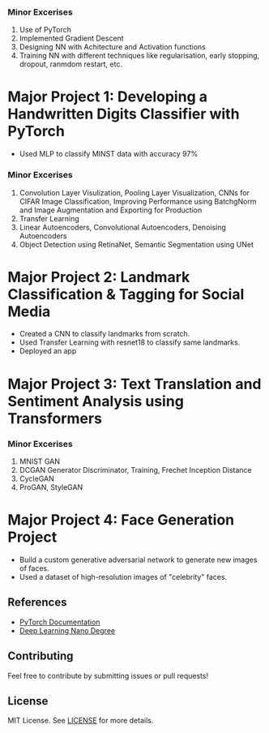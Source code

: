 ### Minor Excerises
1. Use of PyTorch
2. Implemented Gradient Descent
3. Designing NN with Achitecture and Activation functions
4. Training NN with different techniques like regularisation, early stopping, dropout, ranmdom restart, etc.

# Major Project 1: Developing a Handwritten Digits Classifier with PyTorch 
- Used MLP to classify MINST data with  accuracy 97%

### Minor Excerises
1. Convolution Layer Visulization, Pooling Layer Visualization, CNNs for CIFAR Image Classification,  Improving Performance using BatchgNorm and Image Augmentation and Exporting for Production
2. Transfer Learning
3. Linear Autoencoders, Convolutional Autoencoders, Denoising Autoencoders
4. Object Detection using RetinaNet, Semantic Segmentation using UNet

# Major Project 2:  Landmark Classification & Tagging for Social Media 
- Created a CNN to classify landmarks from scratch.
- Used Transfer Learning with resnet18 to classify same landmarks.
- Deployed an app

# Major Project 3: Text Translation and Sentiment Analysis using Transformers

### Minor Excerises
1. MNIST GAN
2. DCGAN Generator Discriminator, Training,  Frechet Inception Distance
3. CycleGAN
4. ProGAN, StyleGAN 


# Major Project 4:  Face Generation Project
- Build a custom generative adversarial network to generate new images of faces.
- Used a dataset of high-resolution images of "celebrity" faces.



## References
- [PyTorch Documentation](https://pytorch.org/docs/stable/index.html)
- [Deep Learning Nano Degree](https://www.udacity.com/enrollment/nd101)

## Contributing
Feel free to contribute by submitting issues or pull requests!

## License
MIT License. See [LICENSE](LICENSE) for more details.


